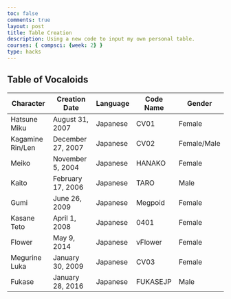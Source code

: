 ```yaml
---
toc: false
comments: true
layout: post
title: Table Creation
description: Using a new code to input my own personal table.
courses: { compsci: {week: 2} }
type: hacks
---
```




<h2>Table of Vocaloids</h2>

<!-- Body contains the contents of the Document -->
<body>
    <table class="table">
        <thead>
            <tr>
                <th>Character</th>
                <th>Creation Date</th>
                <th>Language</th>
                <th>Code Name</th>
                <th>Gender</th>
            </tr>
        </thead>
        <tbody>
            <tr>
                <td>Hatsune Miku</td>
                <td>August 31, 2007</td>
                <td>Japanese</td>
                <td>CV01</td>
                <td>Female</td>
            </tr>
            <tr>
                <td>Kagamine Rin/Len</td>
                <td>December 27, 2007</td>
                <td>Japanese</td>
                <td>CV02</td>
                <td>Female/Male</td>
            </tr>
            <tr>
                <td>Meiko</td>
                <td>November 5, 2004</td>
                <td>Japanese</td>
                <td>HANAKO</td>
                <td>Female</td>
            </tr>
            <tr>
                <td>Kaito</td>
                <td>February 17, 2006</td>
                <td>Japanese</td>
                <td>TARO</td>
                <td>Male</td>
            </tr>
            <tr>
                <td>Gumi</td>
                <td>June 26, 2009</td>
                <td>Japanese</td>
                <td>Megpoid</td>
                <td>Female</td>
            </tr>
            <tr>
                <td>Kasane Teto</td>
                <td>April 1, 2008</td>
                <td>Japanese</td>
                <td>0401</td>
                <td>Female</td>
            </tr>
            <tr>
                <td>Flower</td>
                <td>May 9, 2014</td>
                <td>Japanese</td>
                <td>vFlower</td>
                <td>Female</td>
            </tr>
            <tr>
                <td>Megurine Luka</td>
                <td>January 30, 2009</td>
                <td>Japanese</td>
                <td>CV03</td>
                <td>Female</td>
            </tr>
            <tr>
                <td>Fukase</td>
                <td>January 28, 2016</td>
                <td>Japanese</td>
                <td>FUKASEJP</td>
                <td>Male</td>
            </tr>
            <tr>
        </tbody>
    </table>
</body>